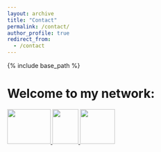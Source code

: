 ```yaml
---
layout: archive
title: "Contact"
permalink: /contact/
author_profile: true
redirect_from:
  - /contact
---
```


{% include base_path %}


Welcome to my network:
======


<a href="mailto:taha.elhajji@gmail.com">
 <img src="https://github.com/tahaelhajji/tahaelhajji.github.io/assets/38730694/37ca1611-faec-4a0e-a97f-adb993a6a8b1" style="width:100px;height:80px;"/>
</a>


 <a href="https://www.researchgate.net/profile/Taha-El-Hajji">
 <img src="https://github.com/tahaelhajji/tahaelhajji.github.io/assets/38730694/ca33c5b7-787e-4f5e-a913-b398e95f4645" style="width:60px;height:80px;"/>
</a>


 <a href="https://www.linkedin.com/in/taha-el-hajji-research-electric-machines/">
 <img src="https://github.com/tahaelhajji/tahaelhajji.github.io/assets/38730694/db2e4132-5937-43bd-bec7-35e5dddcf4cc" style="width:80px;height:80px;"/>
</a>



